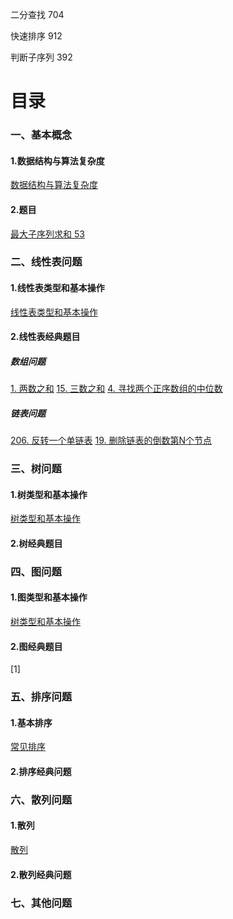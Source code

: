 二分查找 704

快速排序 912

判断子序列 392




# 目录

### 一、基本概念
#### 1.数据结构与算法复杂度
[数据结构与算法复杂度](./base/chapter1.md)
#### 2.题目
[最大子序列求和 53](.exercise/53.js)

### 二、线性表问题
#### 1.线性表类型和基本操作
[线性表类型和基本操作](./linearList/base/chapter2.md)
#### 2.线性表经典题目

##### 数组问题
[1. 两数之和](./linearList/exercise/array/1.js)
[15. 三数之和](./linearList/exercise/array/15.js)
[4. 寻找两个正序数组的中位数](./linearList/exercise/array/4.js)

##### 链表问题
[206. 反转一个单链表](./linearList/exercise/linkList/206.js)
[19. 删除链表的倒数第N个节点](./linearList/exercise/linkList/19.js)

### 三、树问题
#### 1.树类型和基本操作
[树类型和基本操作](./tree/base/index.md)
#### 2.树经典题目

### 四、图问题
#### 1.图类型和基本操作
[树类型和基本操作](./graph/base/index.md)
#### 2.图经典题目
[1] 

### 五、排序问题
#### 1.基本排序
[常见排序](./sequence/base/index.md)
#### 2.排序经典问题


### 六、散列问题
#### 1.散列
[散列](./hash/base/index.md)
#### 2.散列经典问题

### 七、其他问题
